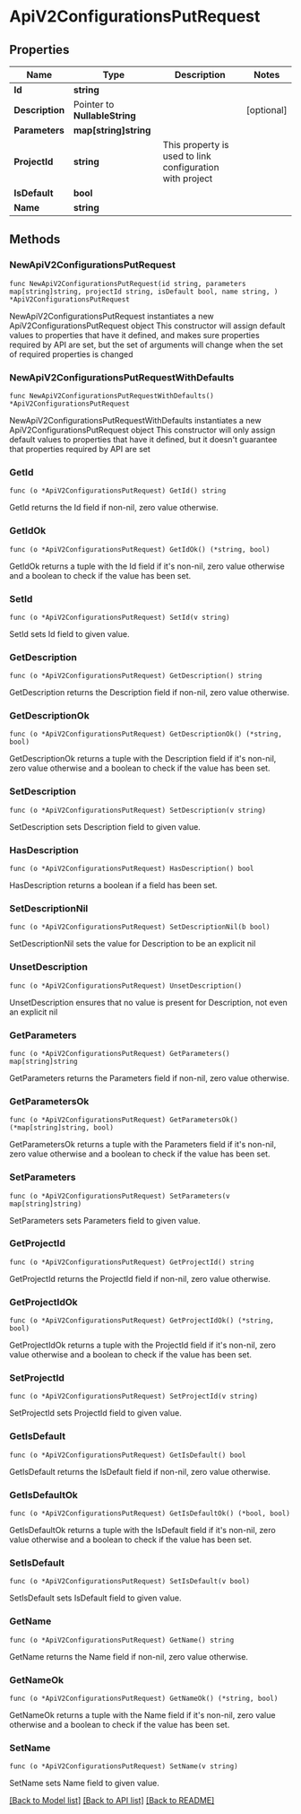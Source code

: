 # ApiV2ConfigurationsPutRequest

## Properties

Name | Type | Description | Notes
------------ | ------------- | ------------- | -------------
**Id** | **string** |  | 
**Description** | Pointer to **NullableString** |  | [optional] 
**Parameters** | **map[string]string** |  | 
**ProjectId** | **string** | This property is used to link configuration with project | 
**IsDefault** | **bool** |  | 
**Name** | **string** |  | 

## Methods

### NewApiV2ConfigurationsPutRequest

`func NewApiV2ConfigurationsPutRequest(id string, parameters map[string]string, projectId string, isDefault bool, name string, ) *ApiV2ConfigurationsPutRequest`

NewApiV2ConfigurationsPutRequest instantiates a new ApiV2ConfigurationsPutRequest object
This constructor will assign default values to properties that have it defined,
and makes sure properties required by API are set, but the set of arguments
will change when the set of required properties is changed

### NewApiV2ConfigurationsPutRequestWithDefaults

`func NewApiV2ConfigurationsPutRequestWithDefaults() *ApiV2ConfigurationsPutRequest`

NewApiV2ConfigurationsPutRequestWithDefaults instantiates a new ApiV2ConfigurationsPutRequest object
This constructor will only assign default values to properties that have it defined,
but it doesn't guarantee that properties required by API are set

### GetId

`func (o *ApiV2ConfigurationsPutRequest) GetId() string`

GetId returns the Id field if non-nil, zero value otherwise.

### GetIdOk

`func (o *ApiV2ConfigurationsPutRequest) GetIdOk() (*string, bool)`

GetIdOk returns a tuple with the Id field if it's non-nil, zero value otherwise
and a boolean to check if the value has been set.

### SetId

`func (o *ApiV2ConfigurationsPutRequest) SetId(v string)`

SetId sets Id field to given value.


### GetDescription

`func (o *ApiV2ConfigurationsPutRequest) GetDescription() string`

GetDescription returns the Description field if non-nil, zero value otherwise.

### GetDescriptionOk

`func (o *ApiV2ConfigurationsPutRequest) GetDescriptionOk() (*string, bool)`

GetDescriptionOk returns a tuple with the Description field if it's non-nil, zero value otherwise
and a boolean to check if the value has been set.

### SetDescription

`func (o *ApiV2ConfigurationsPutRequest) SetDescription(v string)`

SetDescription sets Description field to given value.

### HasDescription

`func (o *ApiV2ConfigurationsPutRequest) HasDescription() bool`

HasDescription returns a boolean if a field has been set.

### SetDescriptionNil

`func (o *ApiV2ConfigurationsPutRequest) SetDescriptionNil(b bool)`

 SetDescriptionNil sets the value for Description to be an explicit nil

### UnsetDescription
`func (o *ApiV2ConfigurationsPutRequest) UnsetDescription()`

UnsetDescription ensures that no value is present for Description, not even an explicit nil
### GetParameters

`func (o *ApiV2ConfigurationsPutRequest) GetParameters() map[string]string`

GetParameters returns the Parameters field if non-nil, zero value otherwise.

### GetParametersOk

`func (o *ApiV2ConfigurationsPutRequest) GetParametersOk() (*map[string]string, bool)`

GetParametersOk returns a tuple with the Parameters field if it's non-nil, zero value otherwise
and a boolean to check if the value has been set.

### SetParameters

`func (o *ApiV2ConfigurationsPutRequest) SetParameters(v map[string]string)`

SetParameters sets Parameters field to given value.


### GetProjectId

`func (o *ApiV2ConfigurationsPutRequest) GetProjectId() string`

GetProjectId returns the ProjectId field if non-nil, zero value otherwise.

### GetProjectIdOk

`func (o *ApiV2ConfigurationsPutRequest) GetProjectIdOk() (*string, bool)`

GetProjectIdOk returns a tuple with the ProjectId field if it's non-nil, zero value otherwise
and a boolean to check if the value has been set.

### SetProjectId

`func (o *ApiV2ConfigurationsPutRequest) SetProjectId(v string)`

SetProjectId sets ProjectId field to given value.


### GetIsDefault

`func (o *ApiV2ConfigurationsPutRequest) GetIsDefault() bool`

GetIsDefault returns the IsDefault field if non-nil, zero value otherwise.

### GetIsDefaultOk

`func (o *ApiV2ConfigurationsPutRequest) GetIsDefaultOk() (*bool, bool)`

GetIsDefaultOk returns a tuple with the IsDefault field if it's non-nil, zero value otherwise
and a boolean to check if the value has been set.

### SetIsDefault

`func (o *ApiV2ConfigurationsPutRequest) SetIsDefault(v bool)`

SetIsDefault sets IsDefault field to given value.


### GetName

`func (o *ApiV2ConfigurationsPutRequest) GetName() string`

GetName returns the Name field if non-nil, zero value otherwise.

### GetNameOk

`func (o *ApiV2ConfigurationsPutRequest) GetNameOk() (*string, bool)`

GetNameOk returns a tuple with the Name field if it's non-nil, zero value otherwise
and a boolean to check if the value has been set.

### SetName

`func (o *ApiV2ConfigurationsPutRequest) SetName(v string)`

SetName sets Name field to given value.



[[Back to Model list]](../README.md#documentation-for-models) [[Back to API list]](../README.md#documentation-for-api-endpoints) [[Back to README]](../README.md)


